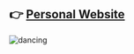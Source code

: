  ## 👉 [Personal Website](https://iartist93.github.io/)


![dancing](https://i.pinimg.com/originals/56/d9/c3/56d9c3fd6524357656ae3b3b39d7ab66.gif)

